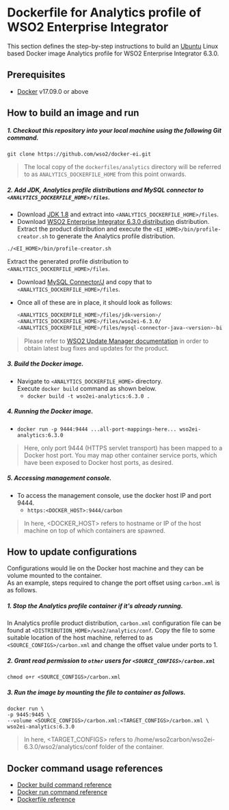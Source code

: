 # Dockerfile for Analytics profile of WSO2 Enterprise Integrator #
This section defines the step-by-step instructions to build an [Ubuntu](https://hub.docker.com/_/ubuntu/) Linux based Docker image
Analytics profile for WSO2 Enterprise Integrator 6.3.0.

## Prerequisites

* [Docker](https://www.docker.com/get-docker) v17.09.0 or above


## How to build an image and run
##### 1. Checkout this repository into your local machine using the following Git command.
```
git clone https://github.com/wso2/docker-ei.git
```

>The local copy of the `dockerfiles/analytics` directory will be referred to as `ANALYTICS_DOCKERFILE_HOME` from this point onwards.

##### 2. Add JDK, Analytics profile distributions and MySQL connector to `<ANALYTICS_DOCKERFILE_HOME>/files`.

- Download [JDK 1.8](http://www.oracle.com/technetwork/java/javase/downloads/jdk8-downloads-2133151.html) and
extract into `<ANALYTICS_DOCKERFILE_HOME>/files`.
- Download [WSO2 Enterprise Integrator 6.3.0 distribution](https://wso2.com/integration/) distribution.
Extract the product distribution and execute the `<EI_HOME>/bin/profile-creator.sh` to generate the Analytics
profile distribution.

```
./<EI_HOME>/bin/profile-creator.sh
``` 

Extract the generated profile distribution to `<ANALYTICS_DOCKERFILE_HOME>/files`.
- Download [MySQL Connector/J](https://downloads.mysql.com/archives/c-j) and copy that to `<ANALYTICS_DOCKERFILE_HOME>/files`.
- Once all of these are in place, it should look as follows:

  ```bash
  <ANALYTICS_DOCKERFILE_HOME>/files/jdk<version>/
  <ANALYTICS_DOCKERFILE_HOME>/files/wso2ei-6.3.0/
  <ANALYTICS_DOCKERFILE_HOME>/files/mysql-connector-java-<version>-bin.jar
  ```
  
>Please refer to [WSO2 Update Manager documentation]( https://docs.wso2.com/display/WUM300/WSO2+Update+Manager)
in order to obtain latest bug fixes and updates for the product.

##### 3. Build the Docker image.
- Navigate to `<ANALYTICS_DOCKERFILE_HOME>` directory. <br>
  Execute `docker build` command as shown below.
    + `docker build -t wso2ei-analytics:6.3.0 .`
    
##### 4. Running the Docker image.
- `docker run -p 9444:9444 ...all-port-mappings-here... wso2ei-analytics:6.3.0`
>Here, only port 9444 (HTTPS servlet transport) has been mapped to a Docker host port.
You may map other container service ports, which have been exposed to Docker host ports, as desired.

##### 5. Accessing management console.
- To access the management console, use the docker host IP and port 9444.
    + `https:<DOCKER_HOST>:9444/carbon`
    
>In here, <DOCKER_HOST> refers to hostname or IP of the host machine on top of which containers are spawned.


## How to update configurations
Configurations would lie on the Docker host machine and they can be volume mounted to the container. <br>
As an example, steps required to change the port offset using `carbon.xml` is as follows.

##### 1. Stop the Analytics profile container if it's already running.
In Analytics profile product distribution, `carbon.xml` configuration file can be found at `<DISTRIBUTION_HOME>/wso2/analytics/conf`.
Copy the file to some suitable location of the host machine, referred to as `<SOURCE_CONFIGS>/carbon.xml` and change
the offset value under ports to 1.

##### 2. Grant read permission to `other` users for `<SOURCE_CONFIGS>/carbon.xml`
```
chmod o+r <SOURCE_CONFIGS>/carbon.xml
```

##### 3. Run the image by mounting the file to container as follows.
```
docker run \
-p 9445:9445 \
--volume <SOURCE_CONFIGS>/carbon.xml:<TARGET_CONFIGS>/carbon.xml \
wso2ei-analytics:6.3.0
```

>In here, <TARGET_CONFIGS> refers to /home/wso2carbon/wso2ei-6.3.0/wso2/analytics/conf folder of the container.


## Docker command usage references

* [Docker build command reference](https://docs.docker.com/engine/reference/commandline/build/)
* [Docker run command reference](https://docs.docker.com/engine/reference/run/)
* [Dockerfile reference](https://docs.docker.com/engine/reference/builder/)
